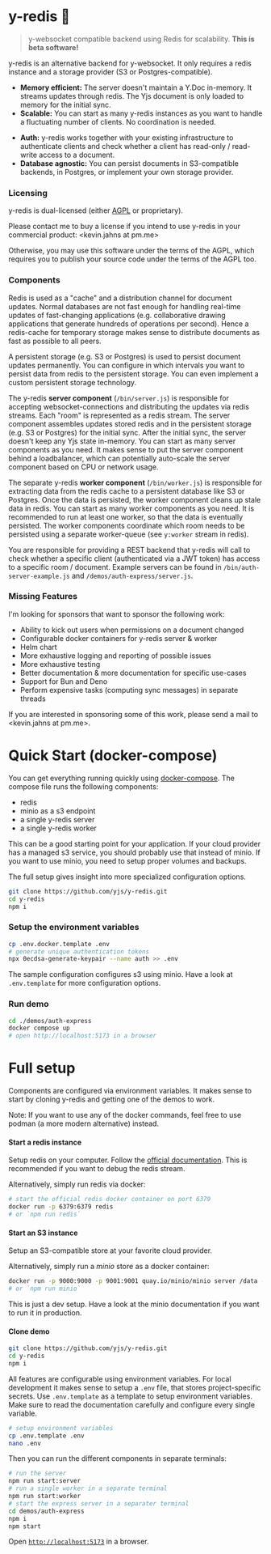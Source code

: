 
# y-redis :tophat: 
> y-websocket compatible backend using Redis for scalability. **This is beta
> software!**

y-redis is an alternative backend for y-websocket. It only requires a redis
instance and a storage provider (S3 or Postgres-compatible). 

* **Memory efficient:** The server doesn't maintain a Y.Doc in-memory. It
streams updates through redis. The Yjs document is only loaded to memory for the
initial sync. 
* **Scalable:** You can start as many y-redis instances as you want to handle
a fluctuating number of clients. No coordination is needed.
- **Auth:** y-redis works together with your existing infrastructure to
authenticate clients and check whether a client has read-only / read-write
access to a document.
- **Database agnostic:** You can persist documents in S3-compatible backends, in
Postgres, or implement your own storage provider.

### Licensing

y-redis is dual-licensed (either [AGPL](./LICENSE) or proprietary).

Please contact me to buy a license if you intend to use y-redis in your
commercial product: <kevin.jahns at pm.me>

Otherwise, you may use this software under the terms of the AGPL, which requires
you to publish your source code under the terms of the AGPL too.

### Components

Redis is used as a "cache" and a distribution channel for document updates.
Normal databases are not fast enough for handling real-time updates of
fast-changing applications (e.g. collaborative drawing applications that
generate hundreds of operations per second). Hence a redis-cache for temporary
storage makes sense to distribute documents as fast as possible to all peers.

A persistent storage (e.g. S3 or Postgres) is used to persist document updates
permanently. You can configure in which intervals you want to persist data from
redis to the persistent storage. You can even implement a custom persistent
storage technology.

The y-redis **server component** (`/bin/server.js`) is responsible for accepting
websocket-connections and distributing the updates via redis streams. Each
"room" is represented as a redis stream. The server component assembles updates
stored redis and in the persistent storage (e.g. S3 or Postgres) for the initial
sync. After the initial sync, the server doesn't keep any Yjs state in-memory.
You can start as many server components as you need. It makes sense to put the
server component behind a loadbalancer, which can potentially auto-scale the
server component based on CPU or network usage. 

The separate y-redis **worker component** (`/bin/worker.js`) is responsible for
extracting data from the redis cache to a persistent database like S3 or
Postgres. Once the data is persisted, the worker component cleans up stale data
in redis. You can start as many worker components as you need. It is recommended
to run at least one worker, so that the data is eventually persisted. The worker
components coordinate which room needs to be persisted using a separate
worker-queue (see `y:worker` stream in redis).

You are responsible for providing a REST backend that y-redis will call to check
whether a specific client (authenticated via a JWT token) has access to a
specific room / document. Example servers can be found in
`/bin/auth-server-example.js` and `/demos/auth-express/server.js`.

### Missing Features

I'm looking for sponsors that want to sponsor the following work:

- Ability to kick out users when permissions on a document changed
- Configurable docker containers for y-redis server & worker
- Helm chart
- More exhaustive logging and reporting of possible issues
- More exhaustive testing
- Better documentation & more documentation for specific use-cases
- Support for Bun and Deno
- Perform expensive tasks (computing sync messages) in separate threads

If you are interested in sponsoring some of this work, please send a mail to
<kevin.jahns at pm.me>.

# Quick Start (docker-compose)

You can get everything running quickly using
[docker-compose](https://docs.docker.com/compose/). The compose file runs the
following components:

- redis
- minio as a s3 endpoint
- a single y-redis server
- a single y-redis worker

This can be a good starting point for your application. If your cloud provider
has a managed s3 service, you should probably use that instead of minio. If you
want to use minio, you need to setup proper volumes and backups.

The full setup gives insight into more specialized configuration options.

```sh
git clone https://github.com/yjs/y-redis.git
cd y-redis
npm i
```

### Setup the environment variables

```sh
cp .env.docker.template .env
# generate unique authentication tokens
npx 0ecdsa-generate-keypair --name auth >> .env
```

The sample configuration configures s3 using minio.
Have a look at `.env.template` for more configuration options.

### Run demo

```sh
cd ./demos/auth-express
docker compose up
# open http://localhost:5173 in a browser
```

# Full setup

Components are configured via environment variables. It makes sense to start by
cloning y-redis and getting one of the demos to work.

Note: If you want to use any of the docker commands, feel free to use podman (a
more modern alternative) instead.

#### Start a redis instance

Setup redis on your computer. Follow the [official
documentation](https://redis.io/docs/install/install-redis/). This is
recommended if you want to debug the redis stream.

Alternatively, simply run redis via docker:

```sh
# start the official redis docker container on port 6379
docker run -p 6379:6379 redis
# or `npm run redis`
```

#### Start an S3 instance

Setup an S3-compatible store at your favorite cloud provider.

Alternatively, simply run a *minio* store as a docker container:

```sh
docker run -p 9000:9000 -p 9001:9001 quay.io/minio/minio server /data --console-address \":9001\"
# or `npm run minio`
```

This is just a dev setup. Have a look at the minio documentation if you want to
run it in production.

#### Clone demo

```sh
git clone https://github.com/yjs/y-redis.git
cd y-redis
npm i
```

All features are configurable using environment variables. For local development
it makes sense to setup a `.env` file, that stores project-specific secrets. Use
`.env.template` as a template to setup environment variables. Make sure to read
the documentation carefully and configure every single variable.

```sh
# setup environment variables
cp .env.template .env
nano .env
```

Then you can run the different components in separate terminals:

```sh
# run the server
npm run start:server
# run a single worker in a separate terminal
npm run start:worker
# start the express server in a separater terminal
cd demos/auth-express
npm i
npm start
```

Open [`http://localhost:5173`](http://localhost:5173) in a browser.
